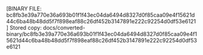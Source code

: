 [BINARY FILE: bc8fb3e39a770e36a693b01f1f43ec04da6494d8327d0f85caa09e4f15621d44c6ba48b48dd5f7f898eaf88c26df452b3147891e222c92254d0df53e6121]
Stored copy: docs/converted-binary/bc8fb3e39a770e36a693b01f1f43ec04da6494d8327d0f85caa09e4f15621d44c6ba48b48dd5f7f898eaf88c26df452b3147891e222c92254d0df53e6121
